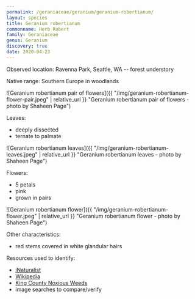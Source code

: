 ```yaml
---
permalink: /geraniaceae/geranium/geranium-robertianum/
layout: species
title: Geranium robertianum
commonname: Herb Robert
family: Geraniaceae
genus: Geranium
discovery: true
date: 2020-04-23
---
```


Observed location: Ravenna Park, Seattle, WA -- forest understory

Native range: Southern Europe in woodlands

![Geranium robertianum pair of flowers]({{ "/img/geranium-robertianum-flower-pair.jpeg" | relative_url }} "Geranium robertianum pair of flowers - photo by Shaheen Page")

Leaves:
  - deeply dissected
  - ternate to palmate

![Geranium robertianum leaves]({{ "/img/geranium-robertianum-leaves.jpeg" | relative_url }} "Geranium robertianum leaves - photo by Shaheen Page")

Flowers:
  - 5 petals
  - pink
  - grown in pairs

![Geranium robertianum flower]({{ "/img/geranium-robertianum-flower.jpeg" | relative_url }} "Geranium robertianum flower - photo by Shaheen Page")

Other characteristics:
  - red stems covered in white glandular hairs

Resources used to identify:
  - [iNaturalist](https://www.inaturalist.org/taxa/55925-Geranium-robertianum)
  - [Wikipedia](https://en.wikipedia.org/wiki/Geranium_robertianum)
  - [King County Noxious Weeds](https://www.kingcounty.gov/services/environment/animals-and-plants/noxious-weeds/weed-identification/herb-robert.aspx)
  - image searches to compare/verify
